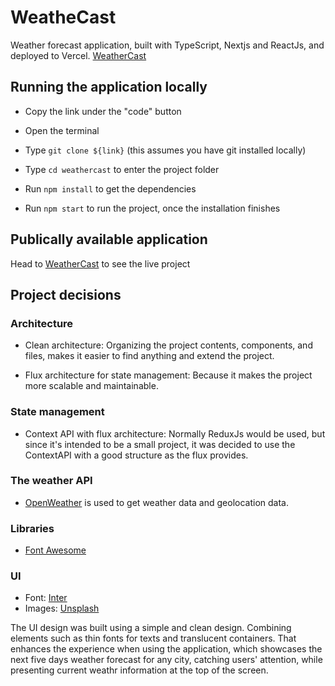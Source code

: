 
# WeatheCast
Weather forecast application, built with TypeScript, Nextjs and ReactJs, and deployed to Vercel. [WeatherCast](https://weathercast-sand.vercel.app/)

## Running the application locally

- Copy the link under the "code" button

- Open the terminal

- Type `git clone ${link}` (this assumes you have git installed locally)

- Type `cd weathercast` to enter the project folder

- Run `npm install` to get the dependencies

- Run `npm start` to run the project, once the installation finishes

## Publically available application

Head to [WeatherCast](https://weathercast-sand.vercel.app/) to see the live project

## Project decisions

### Architecture

- Clean architecture: Organizing the project contents, components, and files, makes it easier to find anything and extend the project.

- Flux architecture for state management: Because it makes the project more scalable and maintainable.

### State management

- Context API with flux architecture: Normally ReduxJs would be used, but since it's intended to be a small project, it was decided to use the ContextAPI with a good structure as the flux provides.

### The weather API

- [OpenWeather](https://openweathermap.org/api) is used to get weather data and geolocation data.

### Libraries

- [Font Awesome](https://fontawesome.com/)

### UI
- Font: [Inter](https://fonts.google.com/specimen/Inter)
- Images: [Unsplash](https://unsplash.com/)

The UI design was built using a simple and clean design. Combining elements such as thin fonts for texts and translucent containers. That enhances the experience when using the application, which showcases the next five days weather forecast for any city, catching users' attention, while presenting current weathr information at the top of the screen.
